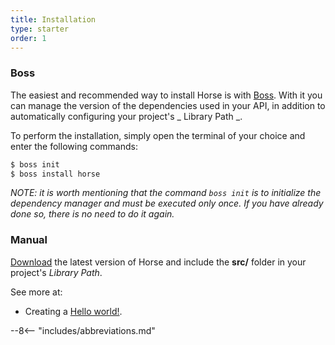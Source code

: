 ```yaml
---
title: Installation
type: starter
order: 1
---
```


### Boss

The easiest and recommended way to install Horse is with [Boss](https://github.com/HashLoad/boss). With it you can manage the version of the dependencies used in your API, in addition to automatically configuring your project's _ Library Path _.

To perform the installation, simply open the terminal of your choice and enter the following commands:

```bash
$ boss init
$ boss install horse
```

_NOTE: it is worth mentioning that the command `boss init` is to initialize the dependency manager and must be executed only once. If you have already done so, there is no need to do it again._

### Manual

[Download](https://github.com/HashLoad/boss/releases/latest) the latest version of Horse and include the **src/** folder in your project's _Library Path_.

See more at:

- Creating a [Hello world!](../hello-world).

--8<-- "includes/abbreviations.md"
